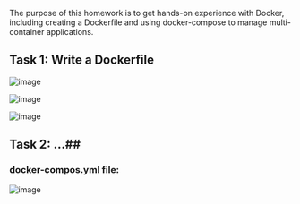 The purpose of this homework is to get hands-on experience with Docker, including
creating a Dockerfile and using docker-compose to manage multi-container applications.

## Task 1: Write a Dockerfile ##

![image](https://github.com/user-attachments/assets/8f8cbe07-f3c0-4e2c-b751-8e5d5abdc561)


![image](https://github.com/user-attachments/assets/05279784-a3b6-452f-9d68-04cf096c96fc)


![image](https://github.com/user-attachments/assets/55fae1a8-5dc8-416c-bd36-95f0153a726b)


## Task 2: ...##

### docker-compos.yml file: ###

![image](https://github.com/user-attachments/assets/17564b27-c751-4d54-8cb2-6367c28048f6)
